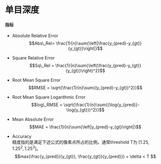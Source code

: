# 单目深度

#### 指标

- Absolute Relative Error
$$Abs\_Rel= \frac{1}{n}\sum{\left|\frac{y_{pred}-y_{gt}}{y_{gt}}\right|}$$

- Square Relative Error
$$Sq\_Rel = \frac{1}{n}\sum{\left(\frac{y_{pred}-y_{gt}}{y_{gt}}\right)^2}$$

- Root Mean Square Error
$$RMSE = \sqrt{\frac{1}{n}\sum{(y_{pred}-y_{gt})^2}}$$

- Root Mean Square Logarithmic Error
$$log\_RMSE = \sqrt{\frac{1}{n}\sum{(\log{y_{pred}}-\log{y_{gt}})^2}}$$

- Mean Absolute Error
$$MAE = \frac{1}{n}\sum{\left|y_{pred}-y_{gt}\right|}$$

- Accuracy  
精度指的是满足下述公式的像素点所占的比例。通常threshold T为 $[1.25, 1.25^2, 1.25^3]$。
$$max(\frac{y_{pred}}{y_{gt}}, \frac{y_{gt}}{y_{pred}}) = \delta < T $$